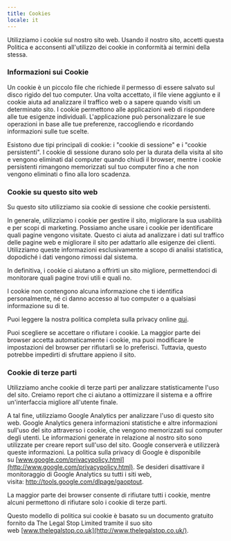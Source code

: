 ```yaml
---
title: Cookies
locale: it
---
```

Utilizziamo i cookie sul nostro sito web. Usando il nostro sito, accetti questa Politica e acconsenti all'utilizzo dei cookie in conformità ai termini della stessa.

### Informazioni sui Cookie

Un cookie è un piccolo file che richiede il permesso di essere salvato sul disco rigido del tuo computer. Una volta accettato, il file viene aggiunto e il cookie aiuta ad analizzare il traffico web o a sapere quando visiti un determinato sito. I cookie permettono alle applicazioni web di rispondere alle tue esigenze individuali. L'applicazione può personalizzare le sue operazioni in base alle tue preferenze, raccogliendo e ricordando informazioni sulle tue scelte.

Esistono due tipi principali di cookie: i "cookie di sessione" e i "cookie persistenti". I cookie di sessione durano solo per la durata della visita al sito e vengono eliminati dal computer quando chiudi il browser, mentre i cookie persistenti rimangono memorizzati sul tuo computer fino a che non vengono eliminati o fino alla loro scadenza.

### Cookie su questo sito web

Su questo sito utilizziamo sia cookie di sessione che cookie persistenti.

In generale, utilizziamo i cookie per gestire il sito, migliorare la sua usabilità e per scopi di marketing. Possiamo anche usare i cookie per identificare quali pagine vengono visitate. Questo ci aiuta ad analizzare i dati sul traffico delle pagine web e migliorare il sito per adattarlo alle esigenze dei clienti. Utilizziamo queste informazioni esclusivamente a scopo di analisi statistica, dopodiché i dati vengono rimossi dal sistema.

In definitiva, i cookie ci aiutano a offrirti un sito migliore, permettendoci di monitorare quali pagine trovi utili e quali no.

I cookie non contengono alcuna informazione che ti identifica personalmente, né ci danno accesso al tuo computer o a qualsiasi informazione su di te.

Puoi leggere la nostra politica completa sulla privacy online [qui](https://bibleinoneyear.org/privacy-policy).

Puoi scegliere se accettare o rifiutare i cookie. La maggior parte dei browser accetta automaticamente i cookie, ma puoi modificare le impostazioni del browser per rifiutarli se lo preferisci. Tuttavia, questo potrebbe impedirti di sfruttare appieno il sito.

### Cookie di terze parti

Utilizziamo anche cookie di terze parti per analizzare statisticamente l'uso del sito. Creiamo report che ci aiutano a ottimizzare il sistema e a offrire un'interfaccia migliore all'utente finale.

A tal fine, utilizziamo Google Analytics per analizzare l'uso di questo sito web. Google Analytics genera informazioni statistiche e altre informazioni sull'uso del sito attraverso i cookie, che vengono memorizzati sui computer degli utenti. Le informazioni generate in relazione al nostro sito sono utilizzate per creare report sull'uso del sito. Google conserverà e utilizzerà queste informazioni. La politica sulla privacy di Google è disponibile su [www.google.com/privacypolicy.html](http://www.google.com/privacypolicy.html). Se desideri disattivare il monitoraggio di Google Analytics su tutti i siti web, visita: <http://tools.google.com/dlpage/gaoptout>.

La maggior parte dei browser consente di rifiutare tutti i cookie, mentre alcuni permettono di rifiutare solo i cookie di terze parti.

Questo modello di politica sui cookie è basato su un documento gratuito fornito da The Legal Stop Limited tramite il suo sito web [www.thelegalstop.co.uk](http://www.thelegalstop.co.uk/).